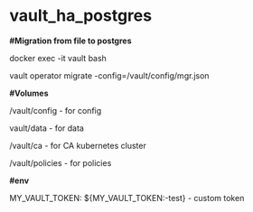 # vault_ha_postgres

**#Migration from file to postgres**

docker exec -it vault bash

vault operator migrate -config=/vault/config/mgr.json

**#Volumes**

/vault/config - for config

vault/data - for data

/vault/ca - for CA kubernetes cluster

/vault/policies - for policies

**#env**

MY_VAULT_TOKEN: ${MY_VAULT_TOKEN:-test} - custom token 
